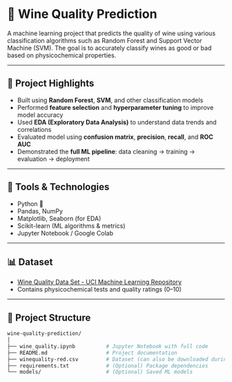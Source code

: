 # 🍷 Wine Quality Prediction

A machine learning project that predicts the quality of wine using various classification algorithms such as Random Forest and Support Vector Machine (SVM). The goal is to accurately classify wines as good or bad based on physicochemical properties.

---

## 📌 Project Highlights

- Built using **Random Forest**, **SVM**, and other classification models
- Performed **feature selection** and **hyperparameter tuning** to improve model accuracy
- Used **EDA (Exploratory Data Analysis)** to understand data trends and correlations
- Evaluated model using **confusion matrix**, **precision**, **recall**, and **ROC AUC**
- Demonstrated the **full ML pipeline**: data cleaning → training → evaluation → deployment

---

## 🔧 Tools & Technologies

- Python 🐍
- Pandas, NumPy
- Matplotlib, Seaborn (for EDA)
- Scikit-learn (ML algorithms & metrics)
- Jupyter Notebook / Google Colab

---

## 📊 Dataset

- [Wine Quality Data Set - UCI Machine Learning Repository](https://archive.ics.uci.edu/ml/datasets/wine+quality)
- Contains physicochemical tests and quality ratings (0–10)

---

## 📁 Project Structure

```bash
wine-quality-prediction/
│
├── wine_quality.ipynb          # Jupyter Notebook with full code
├── README.md                   # Project documentation
├── winequality-red.csv         # Dataset (can also be downloaded during runtime)
├── requirements.txt            # (Optional) Package dependencies
└── models/                     # (Optional) Saved ML models
